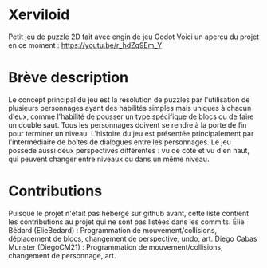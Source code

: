 # Xerviloid
Petit jeu de puzzle 2D fait avec engin de jeu Godot
Voici un aperçu du projet en ce moment : https://youtu.be/r_hdZq9Em_Y

# Brève description
Le concept principal du jeu est la résolution de puzzles par l'utilisation de plusieurs personnages ayant des habilités simples
mais uniques à chacun d'eux, comme l'habilité de pousser un type spécifique de blocs ou de faire un double saut. Tous les personnages
doivent se rendre à la porte de fin pour terminer un niveau. L'histoire du jeu est présentée principalement par l'intermédiaire
de boîtes de dialogues entre les personnages. Le jeu possède aussi deux perspectives différentes : vu de côté et vu d'en haut, qui
peuvent changer entre niveaux ou dans un même niveau.

# Contributions
Puisque le projet n'était pas hébergé sur github avant, cette liste contient les contributions au projet qui ne sont pas listées dans
les commits.
Élie Bédard (ElieBedard) : Programmation de mouvement/collisions, déplacement de blocs, changement de perspective, undo, art.
Diego Cabas Munster (DiegoCM21) : Programmation de mouvement/collisions, changement de personnage, art.
